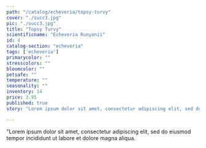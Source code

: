 ```yaml
---
path: "/catalog/echeveria/topsy-turvy"
cover: "./succ3.jpg"
pic: "./succ3.jpg"
title: "Topsy Turvy"
scientificname: "Echeveria Runyonii"
id: 4
catalog-section: "echeveria"
tags: ['echeveria']
primarycolor: ""
stresscolors: ""
bloomcolor: ""
petsafe: ""
temperature: ""
seasonality: ""
inventory: 14
price: 3.95
published: true
story: "Lorem ipsum dolor sit amet, consectetur adipiscing elit, sed do eiusmod tempor incididunt ut labore et dolore magna aliqua. Ut enim ad minim veniam, quis nostrud exercitation ullamco laboris nisi ut aliquip ex ea commodo consequat. Duis aute irure dolor in reprehenderit in voluptate velit esse cillum dolore eu fugiat nulla pariatur. Excepteur sint occaecat cupidatat non proident, sunt in culpa qui officia deserunt mollit anim id est laborum."

---
```

"Lorem ipsum dolor sit amet, consectetur adipiscing elit, sed do eiusmod tempor incididunt ut labore et dolore magna aliqua. 
